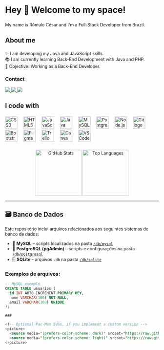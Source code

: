 <h1 align="left">Hey 👋 Welcome to my space!</h1>


###

<p align="left">My name is Rômulo César and I'm a Full-Stack Developer from Brazil.</p>

###

<h2 align="left">About me</h2>

###

<p align="left">
✨ I am developing my Java and JavaScript skills.<br>
📚 I am currently learning Back-End Development with Java and PHP.<br>
🎯 Objective: Working as a Back-End Developer.
</p>

###

<h3>Contact</h3>

<div> 
  <a href="https://www.linkedin.com/in/r%C3%B4mulo-c%C3%A9sar-souza-alves-da-silva-29410b331/" target="_blank">
    <img src="https://img.shields.io/badge/-LinkedIn-%230077B5?style=for-the-badge&logo=linkedin&logoColor=white" target="_blank">
  </a>
  <a href="mailto:romulo.da508@gmail.com" target="_blank">
    <img src="https://img.shields.io/badge/-Gmail-%23333?style=for-the-badge&logo=gmail&logoColor=white">
  </a>
  <a href="https://instagram.com/romoloc581" target="_blank">
    <img src="https://img.shields.io/badge/-Instagram-%23E4405F?style=for-the-badge&logo=instagram&logoColor=white">
  </a>
</div>

###

<h2 align="left">I code with</h2>

###

<div align="left">
  <img src="https://cdn.jsdelivr.net/gh/devicons/devicon/icons/css3/css3-original.svg" height="40" alt="CSS3 logo" />
  <img width="12" />
  <img src="https://cdn.jsdelivr.net/gh/devicons/devicon/icons/html5/html5-original.svg" height="40" alt="HTML5 logo" />
  <img width="12" />
  <img src="https://cdn.jsdelivr.net/gh/devicons/devicon/icons/javascript/javascript-original.svg" height="40" alt="JavaScript logo" />
  <img width="12" />
  <img src="https://cdn.jsdelivr.net/gh/devicons/devicon/icons/java/java-original.svg" height="40" alt="Java logo" />
  <img width="12" />
  <img src="https://cdn.jsdelivr.net/gh/devicons/devicon/icons/mysql/mysql-original.svg" height="40" alt="MySQL logo" />
  <img width="12" />
  <img src="https://cdn.jsdelivr.net/gh/devicons/devicon/icons/postgresql/postgresql-original.svg" height="40" alt="PostgreSQL logo" />
  <img width="12" />
  <img src="https://cdn.jsdelivr.net/gh/devicons/devicon/icons/nodejs/nodejs-original.svg" height="40" alt="Node.js logo" />
  <img width="12" />
  <img src="https://cdn.jsdelivr.net/gh/devicons/devicon/icons/git/git-original.svg" height="40" alt="Git logo" />
  <img width="12" />
  <img src="https://cdn.jsdelivr.net/gh/devicons/devicon/icons/bootstrap/bootstrap-original.svg" height="40" alt="Bootstrap logo" />
  <img width="12" />
  <img src="https://cdn.jsdelivr.net/gh/devicons/devicon/icons/figma/figma-original.svg" height="40" alt="Figma logo" />
  <img width="12" />
  <img src="https://cdn.jsdelivr.net/gh/devicons/devicon/icons/trello/trello-plain.svg" height="40" alt="Trello logo" />
  <img width="12" />
  <img src="https://cdn.jsdelivr.net/gh/devicons/devicon/icons/canva/canva-original.svg" height="40" alt="Canva logo" />
  <img width="12" />
  <img src="https://cdn.jsdelivr.net/gh/devicons/devicon/icons/vscode/vscode-original.svg" height="40" alt="VSCode logo" />
</div>

###

<div align="center">
  <img src="https://github-readme-stats.vercel.app/api?username=romulo581&hide_title=false&hide_rank=false&show_icons=true&include_all_commits=true&count_private=true&disable_animations=false&theme=dracula&locale=en&hide_border=false&order=1" height="150" alt="GitHub Stats" />
  <img src="https://github-readme-stats.vercel.app/api/top-langs?username=romulo581&locale=en&hide_title=false&layout=compact&card_width=320&langs_count=5&theme=dracula&hide_border=false&order=2" height="150" alt="Top Languages" />
</div>

---

## 🗃️ Banco de Dados

Este repositório inclui arquivos relacionados aos seguintes sistemas de banco de dados:

- 🐬 **MySQL** – scripts localizados na pasta [`/db/mysql`](./db/mysql)
- 🐘 **PostgreSQL (pgAdmin)** – scripts e configurações na pasta [`/db/postgresql`](./db/postgresql)
- 🗄️ **SQLite** – arquivos `.db` na pasta [`/db/sqlite`](./db/sqlite)

### Exemplos de arquivos:
```sql
-- MySQL exemplo
CREATE TABLE usuarios (
  id INT AUTO_INCREMENT PRIMARY KEY,
  nome VARCHAR(100) NOT NULL,
  email VARCHAR(100) UNIQUE
);

###

<!-- Optional Pac-Man SVGs, if you implement a custom version -->
<picture>
  <source media="(prefers-color-scheme: dark)" srcset="https://raw.githubusercontent.com/romulo581/romulo581/output/pacman-contribution-graph-dark.svg">
  <source media="(prefers-color-scheme: light)" srcset="https://raw.githubusercontent.com/romulo581/romulo581/output/pacman-contribution-graph.svg">
</picture>
